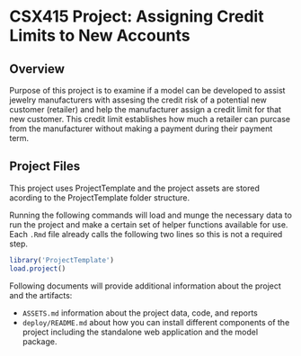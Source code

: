 # CSX415 Project: Assigning Credit Limits to New Accounts

## Overview

Purpose of this project is to examine if a model can be developed to assist jewelry manufacturers with assesing the credit risk of a potential new customer (retailer) and help the manufacturer assign a credit limit for that new customer. This credit limit establishes how much a retailer can purcase from the manufacturer without making a payment during their payment term.

## Project Files

This project uses ProjectTemplate and the project assets are stored acording to the ProjectTemplate folder structure.

Running the following commands will load and munge the necessary data to run the project and make a certain set of helper functions available for use. Each `.Rmd` file already calls the following two lines so this is not a required step.

``` r
library('ProjectTemplate')
load.project()
```

Following documents will provide additional information about the project and the artifacts:

* `ASSETS.md` information about the project data, code, and reports  
* `deploy/README.md` about how you can install different components of the project including the standalone web application and the model package.
